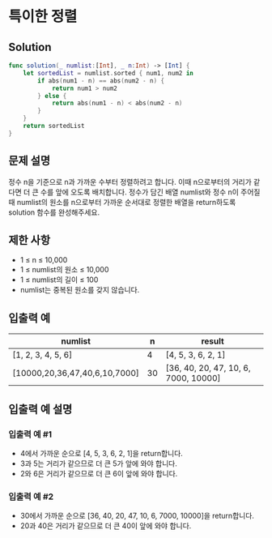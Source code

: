 #  특이한 정렬

## Solution
```swift
func solution(_ numlist:[Int], _ n:Int) -> [Int] {
    let sortedList = numlist.sorted { num1, num2 in
        if abs(num1 - n) == abs(num2 - n) {
            return num1 > num2
        } else {
            return abs(num1 - n) < abs(num2 - n)
        }
    }
    return sortedList
}
```

## 문제 설명
정수 n을 기준으로 n과 가까운 수부터 정렬하려고 합니다. 이때 n으로부터의 거리가 같다면 더 큰 수를 앞에 오도록 배치합니다. 정수가 담긴 배열 numlist와 정수 n이 주어질 때 numlist의 원소를 n으로부터 가까운 순서대로 정렬한 배열을 return하도록 solution 함수를 완성해주세요.

## 제한 사항
- 1 ≤ n ≤ 10,000
- 1 ≤ numlist의 원소 ≤ 10,000
- 1 ≤ numlist의 길이 ≤ 100
- numlist는 중복된 원소를 갖지 않습니다.

## 입출력 예
| numlist                       | n  | result                               |
|-------------------------------|----|--------------------------------------|
| [1, 2, 3, 4, 5, 6]            | 4  | [4, 5, 3, 6, 2, 1]                   |
| [10000,20,36,47,40,6,10,7000] | 30 | [36, 40, 20, 47, 10, 6, 7000, 10000] |

## 입출력 예 설명
### 입출력 예 #1
- 4에서 가까운 순으로 [4, 5, 3, 6, 2, 1]을 return합니다.
- 3과 5는 거리가 같으므로 더 큰 5가 앞에 와야 합니다.
- 2와 6은 거리가 같으므로 더 큰 6이 앞에 와야 합니다.

### 입출력 예 #2
- 30에서 가까운 순으로 [36, 40, 20, 47, 10, 6, 7000, 10000]을 return합니다.
- 20과 40은 거리가 같으므로 더 큰 40이 앞에 와야 합니다.
